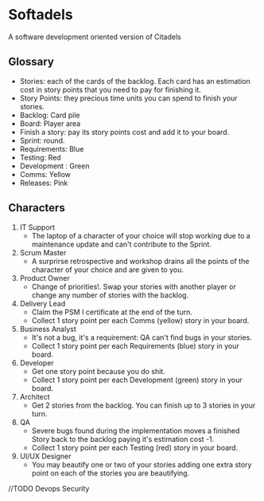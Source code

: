 # Softadels
A software development oriented version of Citadels

## Glossary
- Stories: each of the cards of the backlog. Each card has an estimation cost in story points that you need to pay for finishing it.
- Story Points: they precious time units you can spend to finish your stories.
- Backlog: Card pile
- Board: Player area
- Finish a story: pay its story points cost and add it to your board.
- Sprint: round.
- Requirements: Blue 
- Testing: Red
- Development : Green
- Comms: Yellow
- Releases: Pink

## Characters
1. IT Support
    - The laptop of a character of your choice will stop working due to a maintenance update and can't contribute to the Sprint.
2. Scrum Master
    - A surprirse retrospective and workshop drains all the points of the character of your choice and are given to you.
3.  Product Owner
    - Change of priorities!. Swap your stories with another player or change any number of stories with the backlog.
4. Delivery Lead
    - Claim the PSM I certificate at the end of the turn. 
    - Collect 1 story point per each Comms (yellow) story in your board.
5. Business Analyst
    - It's not a bug, it's a requirement: QA can't find bugs in your stories. 
    - Collect 1 story point per each Requirements (blue) story in your board.
6. Developer
    - Get one story point because you do shit. 
    - Collect 1 story point per each Development (green) story in your board.
7. Architect
    - Get 2 stories from the backlog. You can finish up to 3 stories in your turn.
8. QA
    - Severe bugs found during the implementation moves a finished Story back to the backlog paying it's estimation cost -1.
    - Collect 1 story point per each Testing (red) story in your board.
9. UI/UX Designer
    - You may beautify one or two of your stories adding one extra story point on each of the stories you are beautifying.

//TODO Devops Security 
